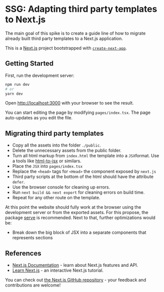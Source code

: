 # SSG: Adapting third party templates to Next.js

The main goal of this spike is to create a guide line of how to migrate already built third party templates to a Next.js application.

This is a [Next.js](https://nextjs.org/) project bootstrapped with [`create-next-app`](https://github.com/vercel/next.js/tree/canary/packages/create-next-app).

## Getting Started

First, run the development server:

```bash
npm run dev
# or
yarn dev
```

Open [http://localhost:3000](http://localhost:3000) with your browser to see the result.

You can start editing the page by modifying `pages/index.tsx`. The page auto-updates as you edit the file.


## Migrating third party templates

- Copy all the assets into the folder `./public`.
- Delete the unnecessary assets from the public folder.
- Turn all html markup from `index.html` the template into a `JSX`format. Use a tools like [html-to-jsx](https://transform.tools/html-to-jsx) or similars.
- Place the `JSX` into `pages/index.tsx` 
- Replace the `<head>` tags for `<Head>` the component exposed by `next.js`
- Third party scripts at the bottom of the html should have the attribute `defer`.
- Use the browser console for cleaning up errors.
- Run `next build && next export` for cleaning errors on build time.
- Repeat for any other route on the template. 

At this point the website should fully work at the browser using the development server or from the exported assets. For this propose, the package [serve](https://www.npmjs.com/package/serve) is recommended. Next to that, further optimizations would be:

- Break down the big block of JSX into a separate components that represents sections

## References

- [Next.js Documentation](https://nextjs.org/docs) - learn about Next.js features and API.
- [Learn Next.js](https://nextjs.org/learn) - an interactive Next.js tutorial.

You can check out [the Next.js GitHub repository](https://github.com/vercel/next.js/) - your feedback and contributions are welcome!
